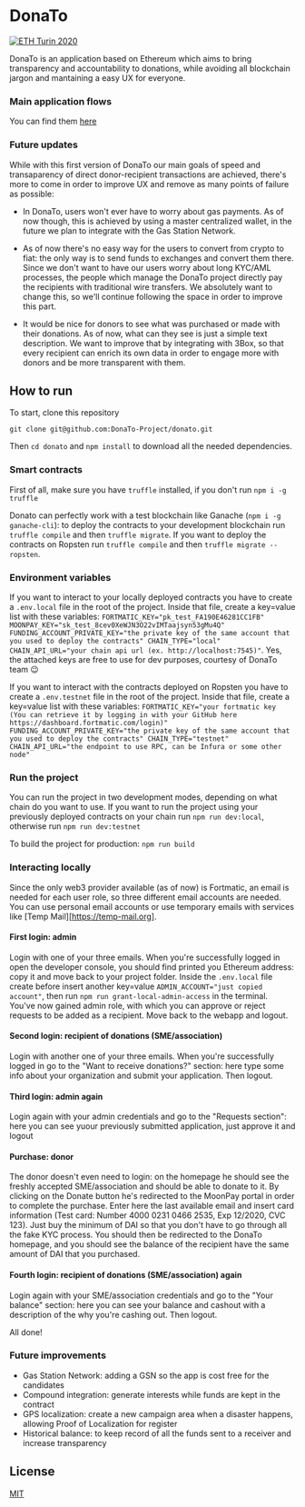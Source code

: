 # DonaTo

[![ETH Turin 2020](https://img.shields.io/badge/%CE%9E-ETH%20Turin%202020-F64060.svg)](https://ethturin.com)

DonaTo is an application based on Ethereum which aims to bring transparency and accountability to donations, while avoiding all blockchain jargon and mantaining a easy UX for everyone.

### Main application flows

You can find them [here](https://github.com/DonaTo-Project/donato/blob/master/user_flows)

### Future updates

While with this first version of DonaTo our main goals of speed and transaparency of direct donor-recipient transactions are achieved, there's more to come in order to improve UX and remove as many points of failure as possible:

- In DonaTo, users won't ever have to worry about gas payments. As of now though, this is achieved by using a master centralized wallet, in the future we plan to integrate with the Gas Station Network.

- As of now there's no easy way for the users to convert from crypto to fiat: the only way is to send funds to exchanges and convert them there. Since we don't want to have our users worry about long KYC/AML processes, the people which manage the DonaTo project directly pay the recipients with traditional wire transfers. We absolutely want to change this, so we'll continue following the space in order to improve this part.

- It would be nice for donors to see what was purchased or made with their donations. As of now, what can they see is just a simple text description. We want to improve that by integrating with 3Box, so that every recipient can enrich its own data in order to engage more with donors and be more transparent with them.

## How to run

To start, clone this repository

`git clone git@github.com:DonaTo-Project/donato.git`

Then `cd donato` and `npm install` to download all the needed dependencies.

### Smart contracts

First of all, make sure you have `truffle` installed, if you don't run `npm i -g truffle`

Donato can perfectly work with a test blockchain like Ganache (`npm i -g ganache-cli`): to deploy the contracts to your development blockchain run `truffle compile` and then `truffle migrate`.
If you want to deploy the contracts on Ropsten run `truffle compile` and then `truffle migrate --ropsten`.

### Environment variables

If you want to interact to your locally deployed contracts you have to create a `.env.local` file in the root of the project. Inside that file, create a key=value list with these variables:
`FORTMATIC_KEY="pk_test_FA190E46281CC1FB" MOONPAY_KEY="sk_test_8cev0XeWJN3O22vIMTaajsyn53gMu4Q" FUNDING_ACCOUNT_PRIVATE_KEY="the private key of the same account that you used to deploy the contracts" CHAIN_TYPE="local" CHAIN_API_URL="your chain api url (ex. http://localhost:7545)"`. Yes, the attached keys are free to use for dev purposes, courtesy of DonaTo team 😉

If you want to interact with the contracts deployed on Ropsten you have to create a `.env.testnet` file in the root of the project. Inside that file, create a key=value list with these variables:
`FORTMATIC_KEY="your fortmatic key (You can retrieve it by logging in with your GitHub here https://dashboard.fortmatic.com/login)" FUNDING_ACCOUNT_PRIVATE_KEY="the private key of the same account that you used to deploy the contracts" CHAIN_TYPE="testnet" CHAIN_API_URL="the endpoint to use RPC, can be Infura or some other node"`

### Run the project

You can run the project in two development modes, depending on what chain do you want to use.
If you want to run the project using your previously deployed contracts on your chain run `npm run dev:local`,
otherwise run `npm run dev:testnet`

To build the project for production: `npm run build`

### Interacting locally

Since the only web3 provider available (as of now) is Fortmatic, an email is needed for each user role, so three different email accounts are needed.
You can use personal email accounts or use temporary emails with services like [Temp Mail][https://temp-mail.org].

#### First login: admin

Login with one of your three emails. When you're successfully logged in open the developer console, you should find printed you Ethereum address: copy it and move back to your project folder. Inside the `.env.local` file create before insert another key=value `ADMIN_ACCOUNT="just copied account"`, then run `npm run grant-local-admin-access` in the terminal. You've now gained admin role, with which you can approve or reject requests to be added as a recipient. Move back to the webapp and logout.

#### Second login: recipient of donations (SME/association)

Login with another one of your three emails. When you're successfully logged in go to the "Want to receive donations?" section: here type some info about your organization and submit your application. Then logout.

#### Third login: admin again

Login again with your admin credentials and go to the "Requests section": here you can see yuour previously submitted application, just approve it and logout

#### Purchase: donor

The donor doesn't even need to login: on the homepage he should see the freshly accepted SME/association and should be able to donate to it. By clicking on the Donate button he's redirected to the MoonPay portal in order to complete the purchase. Enter here the last available email and insert card information (Test card: Number 4000 0231 0466 2535, Exp 12/2020, CVC 123). Just buy the minimum of DAI so that you don't have to go through all the fake KYC process. You should then be redirected to the DonaTo homepage, and you should see the balance of the recipient have the same amount of DAI that you purchased.

#### Fourth login: recipient of donations (SME/association) again

Login again with your SME/association credentials and go to the "Your balance" section: here you can see your balance and cashout with a description of the why you're cashing out. Then logout.

All done!

### Future improvements

* Gas Station Network: adding a GSN so the app is cost free for the candidates
* Compound integration: generate interests while funds are kept in the contract
* GPS localization: create a new campaign area when a disaster happens, allowing Proof of Localization for register
* Historical balance: to keep record of all the funds sent to a receiver and increase transparency

## License

[MIT](https://github.com/DonaTo-Project/donato/blob/master/LICENSE)






